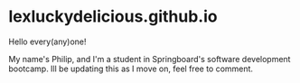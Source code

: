 # lexluckydelicious.github.io

Hello every(any)one!

My name's Philip, and I'm a student in Springboard's software development bootcamp.  Ill be updating this as I move on, feel free to comment.
